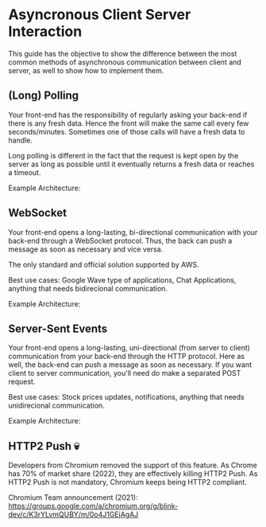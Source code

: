 # Asyncronous Client Server Interaction
This guide has the objective to show the difference between the most common methods of asynchronous communication between client and server, as well to show how to implement them.

## (Long) Polling

Your front-end has the responsibility of regularly asking your back-end if there is any fresh data. Hence the front will make the same call every few seconds/minutes. Sometimes one of those calls will have a fresh data to handle.

Long polling is different in the fact that the request is kept open by the server as long as possible until it eventually returns a fresh data or reaches a timeout.

Example Architecture:

## WebSocket

Your front-end opens a long-lasting, bi-directional communication with your back-end through a WebSocket protocol. Thus, the back can push a message as soon as necessary and vice versa.

The only standard and official solution supported by AWS.

Best use cases: Google Wave type of applications, Chat Applications, anything that needs bidirecional communication.

Example Architecture:

## Server-Sent Events

Your front-end opens a long-lasting, uni-directional (from server to client) communication from your back-end through the HTTP protocol. Here as well, the back-end can push a message as soon as necessary. If you want client to server communication, you'll need do make a separated POST request.

Best use cases: Stock prices updates, notifications, anything that needs unidirecional communication.

Example Architecture:

## HTTP2 Push :skull:	

Developers from Chromium removed the support of this feature. As Chrome has 70% of market share (2022), they are effectively killing HTTP2 Push. As HTTP2 Push is not mandatory, Chromium keeps being HTTP2 compliant.

Chromium Team announcement (2021): https://groups.google.com/a/chromium.org/g/blink-dev/c/K3rYLvmQUBY/m/0o4J1GEjAgAJ
